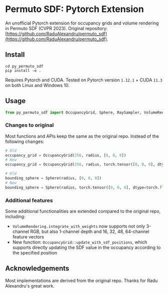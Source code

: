 # Permuto SDF: Pytorch Extension
An unofficial Pytorch extension for occupancy grids and volume rendering in Permuto SDF (CVPR 2023). Original repository: [https://github.com/RaduAlexandru/permuto_sdf](https://github.com/RaduAlexandru/permuto_sdf).

## Install

```shell
cd py_permuto_sdf
pip install -e .
```

Requires Pytorch and CUDA. Tested on Pytorch version `1.12.1` + CUDA `11.3` on both Linux and Windows 10.

## Usage

```python
from py_permuto_sdf import OccupancyGrid, Sphere, RaySampler, VolumeRendering
```

### Changes to original

Most functions and APIs keep the same as the original repo. Instead of the following changes:

```python
# Old
occupancy_grid = OccupancyGrid(256, radius, [0, 0, 0])
# New
occupancy_grid = OccupancyGrid(256, radius, torch.tensor([0, 0, 0], dtype=torch.float, device='cuda'))

# Old
bounding_sphere = Sphere(radius, [0, 0, 0])
# New
bounding_sphere = Sphere(radius, torch.tensor([0, 0, 0], dtype=torch.float, device='cuda'))
```

### Additional features

Some additional functionalities are extended compared to the original repo, including:

- `VolumeRendering.integrate_with_weights` now supports not only 3-channel RGB, but also 1-channel depth and 16, 32, 48, 64-channel feature vectors
- New function: `OccupancyGrid::update_with_sdf_positions`, which supports directly updating the SDF value in the occupancy according to the specified position

## Acknowledgements

Most implementations are derived from the original repo. Thanks for Radu Alexandru's great work.
